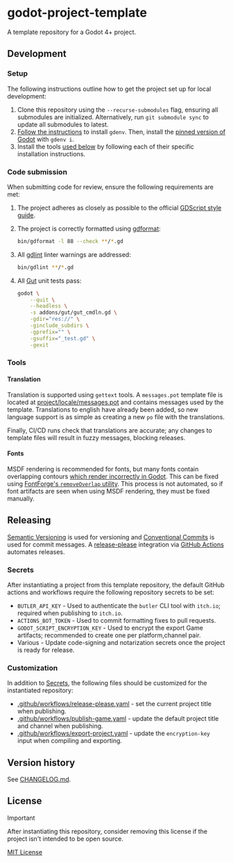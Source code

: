 # godot-project-template

A template repository for a Godot 4+ project.

## **Development**

### Setup

The following instructions outline how to get the project set up for local development:

1. Clone this repository using the `--recurse-submodules` flag, ensuring all submodules are initialized. Alternatively, run `git submodule sync` to update all submodules to latest.
2. [Follow the instructions](https://github.com/coffeebeats/gdenv/blob/main/docs/installation.md) to install `gdenv`. Then, install the [pinned version of Godot](./.godot-version) with `gdenv i`.
3. Install the tools [used below](#code-submission) by following each of their specific installation instructions.

### Code submission

When submitting code for review, ensure the following requirements are met:

1. The project adheres as closely as possible to the official [GDScript style guide](https://docs.godotengine.org/en/stable/tutorials/scripting/gdscript/gdscript_styleguide.html).

2. The project is correctly formatted using [gdformat](https://github.com/Scony/godot-gdscript-toolkit/wiki/4.-Formatter):

    ```sh
    bin/gdformat -l 88 --check **/*.gd
    ```

3. All [gdlint](https://github.com/Scony/godot-gdscript-toolkit/wiki/3.-Linter) linter warnings are addressed:

    ```sh
    bin/gdlint **/*.gd
    ```

4. All [Gut](https://github.com/bitwes/Gut) unit tests pass:

    ```sh
    godot \
        --quit \
        --headless \
        -s addons/gut/gut_cmdln.gd \
        -gdir="res://" \
        -ginclude_subdirs \
        -gprefix="" \
        -gsuffix="_test.gd" \
        -gexit
    ```

### Tools

#### Translation

Translation is supported using `gettext` tools. A `messages.pot` template file is located at [project/locale/messages.pot](project/locale/messages.pot) and contains messages used by the template. Translations to english have already been added, so new language support is as simple as creating a new `po` file with the translations.

Finally, CI/CD runs check that translations are accurate; any changes to template files will result in fuzzy messages, blocking releases.

#### Fonts

MSDF rendering is recommended for fonts, but many fonts contain overlapping contours [which render incorrectly in Godot](https://github.com/godotengine/godot/issues/52247). This can be fixed using [FontForge's `removeOverlap` utility](https://fontforge.org/docs/scripting/python/fontforge.html#fontforge.font.removeOverlap). This process is not automated, so if font artifacts are seen when using MSDF rendering, they must be fixed manually.

## **Releasing**

[Semantic Versioning](http://semver.org/) is used for versioning and [Conventional Commits](https://www.conventionalcommits.org/) is used for commit messages. A [release-please](https://github.com/googleapis/release-please) integration via [GitHub Actions](https://github.com/googleapis/release-please-action) automates releases.

### Secrets

After instantiating a project from this template repository, the default GitHub actions and workflows require the following repository secrets to be set:

- `BUTLER_API_KEY` - Used to authenticate the `butler` CLI tool with `itch.io`; required when publishing to `itch.io`.
- `ACTIONS_BOT_TOKEN` - Used to commit formatting fixes to pull requests.
- `GODOT_SCRIPT_ENCRYPTION_KEY` - Used to encrypt the export Game artifacts; recommended to create one per platform,channel pair.
- Various - Update code-signing and notarization secrets once the project is ready for release.

### Customization

In addition to [Secrets](#secrets), the following files should be customized for the instantiated repository:

- [.github/workflows/release-please.yaml](.github/workflows/release-please.yaml) - set the current project title when publishing.
- [.github/workflows/publish-game.yaml](.github/workflows/publish-game.yaml) - update the default project title and channel when publishing.
- [.github/workflows/export-project.yaml](.github/workflows/export-project.yaml) - update the `encryption-key` input when compiling and exporting.

## **Version history**

See [CHANGELOG.md](https://github.com/coffeebeats/godot-project-template/blob/main/CHANGELOG.md).

## **License**

> [!IMPORTANT]
> After instantiating this repository, consider removing this license if the project isn't intended to be open source.

[MIT License](https://github.com/coffeebeats/godot-project-template/blob/main/LICENSE)
